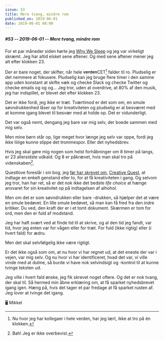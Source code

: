```yaml
---
issue: 53
title: Mere tvang, mindre rom
published_on: 2019-06-01
date: 2019-06-01 08:00
---
```


##### #53 -- 2019-06-01 -- Mere tvang, mindre rom

For et par måneder siden hørte jeg [Why We Sleep][] og jeg var virkeligt skræmt. Jeg har altid elsket sene aftener. Og med sene aftener mener jeg alt efter klokken 23.

Der er bare noget, der skifter, når hele ~~verden~~CET[^2] falder til ro. Pludselig er det nemmere at fokusere. Pludselig kan jeg bruge flere timer i den samme app uden konstant at skifte væk og checke Slack og checke Twitter og checke emails og og og… Jeg tror, uden at overdrive, at 80% af den musik, jeg har indspillet, er blevet det efter klokken 23.

Det er ikke fordi, jeg ikke er træt. Tværtimod er det som om, en smule søvndrukkenhed låser op for kreativiteten og pludselig er al besværet med at komme igang blevet til besvær med at holde op. Det er vidunderligt.

Det var også nemt, dengang jeg bare var mig selv, der boede sammen med mig selv.

Men mine børn står op, lige meget hvor længe jeg selv var oppe, fordi jeg ikke liiiige kunne slippe det trommespor. Eller det nyhedsbrev.

Hvis jeg skal gøre mig nogen som helst forhåbninger om 8 timer på langs, er 23 allersidste udkald. Og 8 er påkrævet, hvis man skal tro på videnskaben[^1].

Questlove foreslår i sin bog, jeg [før har skrevet om][creative quest], [Creative Quest][], at indtage en enkelt genstand eller to, for at få kreativiteten i gang. Og selvom jeg tror, han har ret, så er det nok ikke det bedste _life choice_ at hænge ansvaret for sin kreativitet op på indtagelsen af alhohol.

Men om det er som søvndrukken eller bare -drukken, så hjælper det at være en smule bedøvet. En lille smule bedøvet, så man kan få fred fra den indre kritiker. Du ved, den kraft der er i et tomt dokument. Skærmen er tom for ord, men den er fuld af modstand.

Jeg har haft svært ved at finde tid til at skrive, og al den tid jeg fandt, var tid, hvor jeg enten var for vågen eller for træt. For fuld (ikke rigtig) eller (i hvert fald) for ædru.

Men det skal selvfølgelig ikke være rigtigt.

Er det ikke også som om, at nu hvor vi har regnet ud, at det eneste der var i vejen, var mig selv. Og nu hvor vi har identificeret, hvad det var, vi ville vinde med at dulme, så burde vi have nok selvindsigt og -kontrol til at kunne tvinge teksten ud.

Jeg ville i hvert fald ønske, jeg fik skrevet noget oftere. Og det er nok tvang, der skal til. Så hermed min åbne erklæring om, at få sparket nyhedsbrevet igang igen. Hæng på, hvis det tager et par fredage at få sparket rusten af. Jeg lover at tvinge det igang.

🖥 Mikkel

[^1]: Bah! Jeg er ikke overbevist.
[^2]: Nu hvor jeg har kollegaer i hele verden, har jeg lært, ikke at tro på én klokken.

[why we sleep]: https://www.amazon.com/Why-We-Sleep-Science-Dreams/dp/B0785HMMKX/
[creative quest]: https://computers.mikkelmalmberg.com/issues/44
